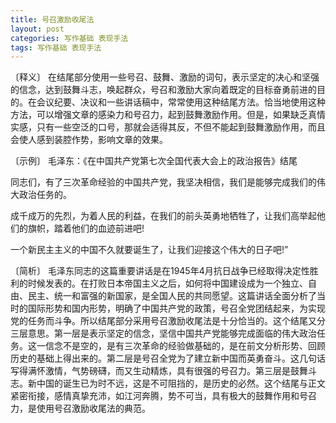 ```yaml
---
title: 号召激励收尾法
layout: post
categories: 写作基础 表现手法
tags: 写作基础 表现手法
---
```


〔释义〕 在结尾部分使用一些号召、鼓舞、激励的词句，表示坚定的决心和坚强的信念，达到鼓舞斗志，唤起群众，号召和激励大家向着既定的目标奋勇前进的目的。在会议纪要、决议和一些讲话稿中，常常使用这种结尾方法。恰当地使用这种方法，可以增强文章的感染力和号召力，起到鼓舞激励作用。但是，如果缺乏真情实感，只有一些空泛的口号，那就会适得其反，不但不能起到鼓舞激励作用，而且会使人感到装腔作势，影响文章的效果。

〔示例〕 毛泽东：《在中国共产党第七次全国代表大会上的政治报告》结尾

同志们，有了三次革命经验的中国共产党，我坚决相信，我们是能够完成我们的伟大政治任务的。

成千成万的先烈，为着人民的利益，在我们的前头英勇地牺牲了，让我们高举起他们的旗帜，踏着他们的血迹前进吧!

一个新民主主义的中国不久就要诞生了，让我们迎接这个伟大的日子吧!”

〔简析〕 毛泽东同志的这篇重要讲话是在1945年4月抗日战争已经取得决定性胜利的时候发表的。在打败日本帝国主义之后，如何将中国建设成为一个独立、自由、民主、统一和富强的新国家，是全国人民的共同愿望。这篇讲话全面分析了当时的国际形势和国内形势，明确了中国共产党的政策，号召全党团结起来，为实现党的任务而斗争。所以结尾部分采用号召激励收尾法是十分恰当的。这个结尾又分三层意思。第一层是表示坚定的信念，坚信中国共产党能够完成面临的伟大政治任务。这一信念不是空的，是有三次革命的经验做基础的，是在前文分析形势、回顾历史的基础上得出来的。第二层是号召全党为了建立新中国而英勇奋斗。这几句话写得满怀激情，气势磅礴，而又生动精炼，具有很强的号召力。第三层是鼓舞斗志。新中国的诞生已为时不远，这是不可阻挡的，是历史的必然。这个结尾与正文紧密衔接，感情真挚充沛，如江河奔腾，势不可当，具有极大的鼓舞作用和号召力，是使用号召激励收尾法的典范。 
